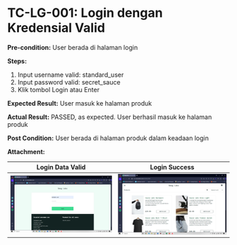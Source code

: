 # TC-LG-001: Login dengan Kredensial Valid

**Pre-condition:**
User berada di halaman login

**Steps:**
1. Input username valid: standard_user
2. Input password valid: secret_sauce
3. Klik tombol Login atau Enter

**Expected Result:**
User masuk ke halaman  produk

**Actual Result:**
PASSED, as expected. User berhasil masuk ke halaman produk

**Post Condition:**
User berada di halaman  produk dalam keadaan login

**Attachment:**

| Login Data Valid | Login Success |
|------------------|---------------|
| ![Login data valid](../documentations/login-data-valid-01.png) | ![Login Success](../documentations/login-success-01.png) |

